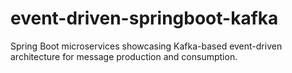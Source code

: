 # event-driven-springboot-kafka
Spring Boot microservices showcasing Kafka-based event-driven architecture for message production and consumption.

